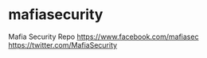 # mafiasecurity
Mafia Security Repo
https://www.facebook.com/mafiasec
https://twitter.com/MafiaSecurity
